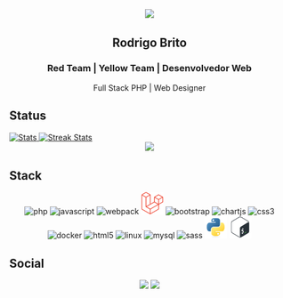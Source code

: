<div align="center">
  <a href="https://www.rodrigobrito.dev.br/">
    <img width="100" src="https://www.rodrigobrito.dev.br/themes/web/assets/images/logo.svg">
  </a>
</div>

<h2 align="center">Rodrigo Brito</h2>
<h3 align="center">Red Team | Yellow Team | Desenvolvedor Web</h3>
<div align="center">Full Stack PHP | Web Designer</div>

<h2>Status</h2>
<div>
     <a href="https://github-readme-stats.vercel.app">
        <img width="49%" alt="Stats" src="https://github-readme-stats-sigma-five.vercel.app/api?&count_private=true&include_all_commits=true&username=brito101&theme=tokyonight&custom_title=GitHub+Stats&hide_border=true"/>
    </a>
 <a href="https://github-readme-streak-stats.herokuapp.com">
        <img width="49%" alt="Streak Stats" src="https://github-readme-streak-stats.herokuapp.com?user=brito101&theme=tokyonight&hide_border=true"/>
    </a>
</div>

<div  align="center">
   <img src="https://github-readme-stats-sigma-five.vercel.app/api/top-langs/?username=brito101&theme=tokyonight&hide_border=true" />
  </div>

<h2>Stack</h2>

<p align="center">
  <img src="https://cdn.jsdelivr.net/gh/devicons/devicon/icons/php/php-original.svg" alt="php" width="40" height="40"/> 
  <img src="https://cdn.jsdelivr.net/gh/devicons/devicon/icons/javascript/javascript-original.svg" alt="javascript" width="40" height="40"/> 
  <img src="https://cdn.jsdelivr.net/gh/devicons/devicon/icons/webpack/webpack-original.svg" alt="webpack" width="40" height="40"/> 
  <img src="https://github.com/devicons/devicon/blob/master/icons/laravel/laravel-original.svg" alt="laravel" width="40" height="40"/> 
  <img src="https://cdn.jsdelivr.net/gh/devicons/devicon/icons/bootstrap/bootstrap-plain.svg" alt="bootstrap" width="40" height="40"/> 
  <img src="https://www.chartjs.org/media/logo-title.svg" alt="chartjs" width="40" height="40"/> 
  <img src="https://cdn.jsdelivr.net/gh/devicons/devicon/icons/css3/css3-original-wordmark.svg" alt="css3" width="40" height="40"/> 
  <img src="https://cdn.jsdelivr.net/gh/devicons/devicon/icons/docker/docker-original-wordmark.svg" alt="docker" width="40" height="40"/> 
  <img src="https://cdn.jsdelivr.net/gh/devicons/devicon/icons/html5/html5-original-wordmark.svg" alt="html5" width="40" height="40"/> 
  <img src="https://cdn.jsdelivr.net/gh/devicons/devicon/icons/linux/linux-original.svg" alt="linux" width="40" height="40"/> 
  <img src="https://cdn.jsdelivr.net/gh/devicons/devicon/icons/mysql/mysql-original-wordmark.svg" alt="mysql" width="40" height="40"/>
  <img src="https://cdn.jsdelivr.net/gh/devicons/devicon/icons/sass/sass-original.svg" alt="sass" width="40" height="40"/> 
  <img src="https://github.com/devicons/devicon/blob/master/icons/python/python-original.svg" alt="python" width="40" height="40"/> 
  <img src="https://github.com/devicons/devicon/blob/master/icons/bash/bash-original.svg" alt="bash" width="40" height="40"/> 
</p>


<h2>Social</h2>

<p id="socialIcons" align="center">
    <a href="https://pt.stackoverflow.com/users/193373/rodrigo-carvalho-de-brito" alt="StackOverflow">
        <img src="https://img.shields.io/badge/-StackOverflow-FE7A16?style=flat-square&logo=stack-overflow&logoColor=white" /></a>
    <a href="https://www.instagram.com/rodrigobrito101/" alt="Instagram">
        <img src="https://img.shields.io/badge/-Instagram-E4405F?style=flat-square&logo=instagram&logoColor=white" /></a>
</p>
